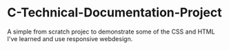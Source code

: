 # C-Technical-Documentation-Project
A simple from scratch projec to demonstrate some of the CSS and HTML I've learned and use responsive webdesign.